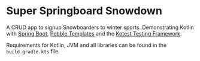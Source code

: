 # Super Springboard Snowdown

A CRUD app to signup Snowboarders to winter sports.  Demonstrating Kotlin with [Spring Boot](https://spring.io/projects/spring-boot), [Pebble Templates](https://pebbletemplates.io/) and the [Kotest Testing Framework](https://kotest.io/).

Requirements for Kotlin, JVM and all libraries can be found in the `build.gradle.kts` file.

